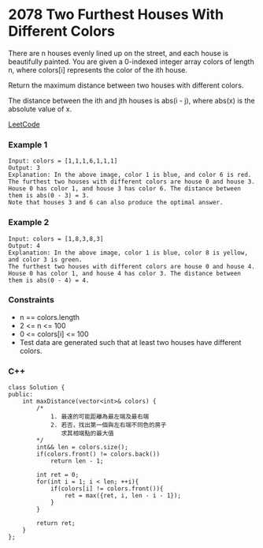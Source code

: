 # 2078 Two Furthest Houses With Different Colors

There are n houses evenly lined up on the street, and each house is beautifully painted. You are given a 0-indexed integer array colors of length n, where colors[i] represents the color of the ith house.

Return the maximum distance between two houses with different colors.

The distance between the ith and jth houses is abs(i - j), where abs(x) is the absolute value of x.

 

[LeetCode](https://leetcode.cn/problems/two-furthest-houses-with-different-colors/)

### Example 1

```
Input: colors = [1,1,1,6,1,1,1]
Output: 3
Explanation: In the above image, color 1 is blue, and color 6 is red.
The furthest two houses with different colors are house 0 and house 3.
House 0 has color 1, and house 3 has color 6. The distance between them is abs(0 - 3) = 3.
Note that houses 3 and 6 can also produce the optimal answer.
```

### Example 2

```
Input: colors = [1,8,3,8,3]
Output: 4
Explanation: In the above image, color 1 is blue, color 8 is yellow, and color 3 is green.
The furthest two houses with different colors are house 0 and house 4.
House 0 has color 1, and house 4 has color 3. The distance between them is abs(0 - 4) = 4.
```

### Constraints

* n == colors.length
* 2 <= n <= 100
* 0 <= colors[i] <= 100
* Test data are generated such that at least two houses have different colors.

### C++ 

```
class Solution {
public:
    int maxDistance(vector<int>& colors) {
        /*
            1. 最遠的可能距離為最左端及最右端
            2. 若否，找出第一個與左右端不同色的房子
               求其相端點的最大值
        */
        int&& len = colors.size();
        if(colors.front() != colors.back())
            return len - 1;
        
        int ret = 0;
        for(int i = 1; i < len; ++i){
            if(colors[i] != colors.front()){
                ret = max({ret, i, len - i - 1});
            }
        }

        return ret;
    }
};
```